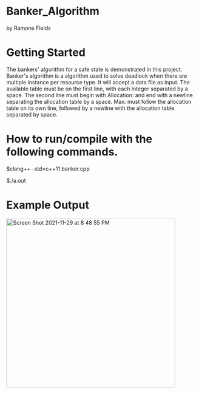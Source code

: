 # Banker_Algorithm
by Ramone Fields

# Getting Started

The bankers' algorithm for a safe state is demonstrated in this project. Banker's algorithm is a algorithm used to solve deadlock when there are multiple instance per resource type. It will accept a data file as input. The available table must be on the first line, with each integer separated by a space. The second line must begin with Allocation: and end with a newline separating the allocation table by a space. Max: must follow the allocation table on its own line, followed by a newline with the allocation table separated by space.

# How to run/compile with the following commands. 
$clang++ -std=c++11 banker.cpp

$./a.out 



# Example Output 
<img width="445" alt="Screen Shot 2021-11-29 at 8 48 55 PM" src="https://user-images.githubusercontent.com/88847535/143971096-f8047484-b199-429b-a750-0b0accfb1ec1.png">
